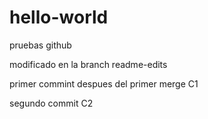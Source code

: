 # hello-world
pruebas github

modificado en la branch readme-edits

primer commint despues del primer merge C1

segundo commit C2
